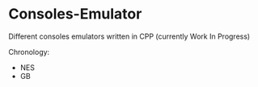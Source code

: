 # Consoles-Emulator
Different consoles emulators written in CPP (currently Work In Progress)

Chronology:
- NES
- GB
